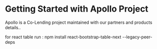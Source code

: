 # Getting Started with Apollo Project

Apollo is a Co-Lending project maintained with our partners and products details..

for react table run : npm install react-bootstrap-table-next --legacy-peer-deps


